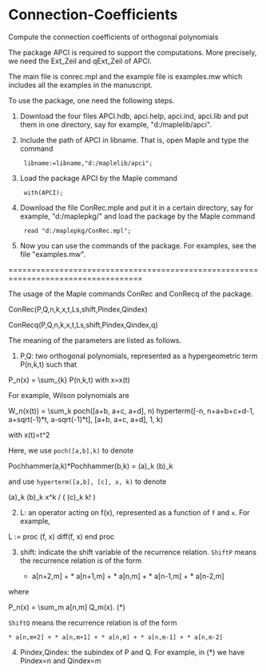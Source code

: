 # Connection-Coefficients
Compute the connection coefficients of orthogonal polynomials

The package APCI is required to support the computations.
More precisely, we need the Ext_Zeil and qExt_Zeil of APCI.

The main file is conrec.mpl and the example file is examples.mw which
includes all the examples in the manuscript.

To use the package, one need the following steps.

1. Download the four files APCI.hdb, apci.help, apci.ind, apci.lib and put them in one directory, say for example, "d:/maplelib/apci".

2. Include the path of APCI in libname. That is, open Maple and type the command 

        libname:=libname,"d:/maplelib/apci";

3. Load the package APCI by the Maple command 

        with(APCI);

4. Download the file ConRec.mple and put it in a certain directory, say for example, "d:/maplepkg/" and load the package by the Maple command

        read "d:/maplepkg/ConRec.mpl";
        
5. Now you can use the commands of the package. For examples, see the file "examples.mw".

===================================================================================

The usage of the Maple commands ConRec and ConRecq of the package.

ConRec(P,Q,n,k,x,t,Ls,shift,Pindex,Qindex)

ConRecq(P,Q,n,k,x,t,Ls,shift,Pindex,Qindex,q)

The meaning of the parameters are listed as follows.

1. P,Q: two orthogonal polynomials, represented as a hypergeometric term P(n,k,t) such that

P_n(x) = \sum_{k} P(n,k,t) with x=x(t)

For example, Wilson polynomials are

W_n(x(t)) = \sum_k poch([a+b, a+c, a+d], n) hyperterm([-n, n+a+b+c+d-1, a+sqrt(-1)*t, a-sqrt(-1)*t], [a+b, a+c, a+d], 1, k)

with x(t)=t^2

Here, we use `poch([a,b],k)` to denote

Pochhammer(a,k)*Pochhammer(b,k) = (a)_k (b)_k

and use `hyperterm([a,b], [c], x, k)` to denote

(a)_k (b)_k x^k / ( (c)_k k! )

2. L: an operator acting on f(x), represented as a function of `f` and `x`. For example,

L := proc (f, x) diff(f, x) end proc

3. shift: indicate the shift variable of the recurrence relation. `ShiftP` means the recurrence relation
is of the form

   * a[n+2,m] + * a[n+1,m] + * a[n,m] + * a[n-1,m] + * a[n-2,m]

where

   P_n(x) = \sum_m a[n,m] Q_m(x).        (*)

`ShiftQ` means the recurrence relation is of the form

    * a[n,m+2] + * a[n,m+1] + * a[n,m] + * a[n,m-1] + * a[n,m-2]

4. Pindex,Qindex: the subindex of P and Q. For example, in (*) we have Pindex=n and Qindex=m 



